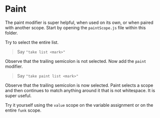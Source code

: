 # Paint

The paint modifier is super helpful, when used on its own, or when paired with another scope. Start by opening the `paintScope.js` file within this folder.

Try to select the entire list.

> Say `"take list <mark>"`

Observe that the trailing semicolon is not selected. Now add the `paint` modifier.

> Say `"take paint list <mark>"`

Observe that the trailing semicolon is now selected. Paint selects a scope and then continues to match anything around it that is not whitespace. It is super useful.

Try it yourself using the `value` scope on the variable assignment or on the entire `funk` scope.
